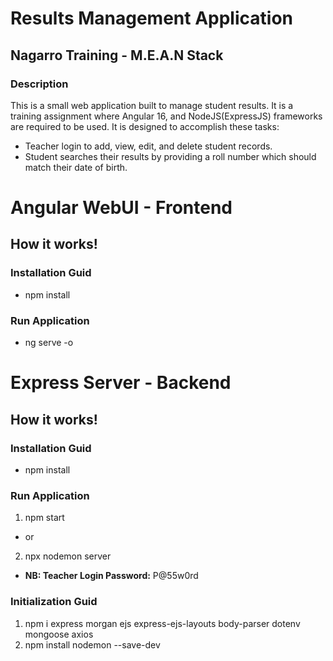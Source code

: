 # Results Management Application
## Nagarro Training - M.E.A.N Stack

### Description

This is a small web application built to manage student results. It is a training assignment where Angular 16, and NodeJS(ExpressJS) frameworks are required to be used. It is designed to accomplish these tasks:

* Teacher login to add, view, edit, and delete student records.
* Student searches their results by providing a roll number which should match their date of birth.

# Angular WebUI - Frontend

## How it works!

### Installation Guid
* npm install

### Run Application
* ng serve -o



# Express Server - Backend

## How it works!

### Installation Guid
* npm install

### Run Application
1. npm start
*  or
2. npx nodemon server 

* __NB: Teacher Login Password:__ P@55w0rd 

### Initialization Guid
1. npm i express morgan ejs express-ejs-layouts body-parser dotenv mongoose axios
2. npm install nodemon --save-dev